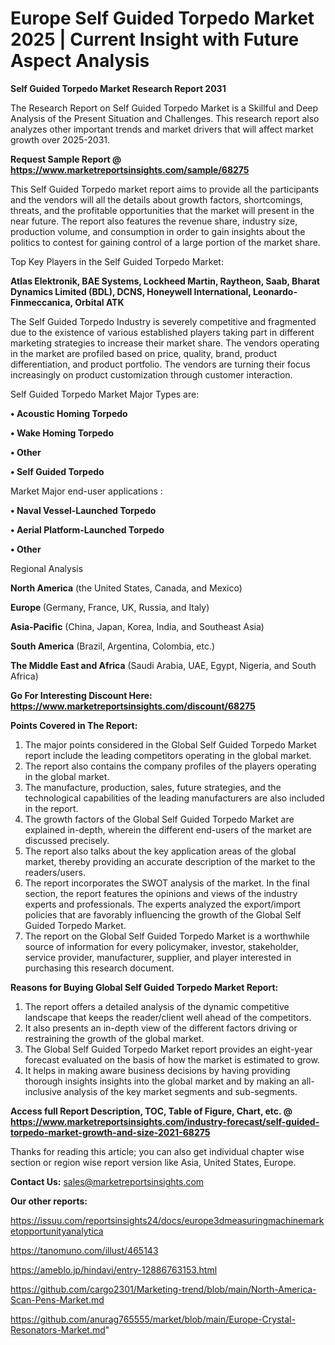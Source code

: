 # Europe Self Guided Torpedo Market 2025 | Current Insight with Future Aspect Analysis

<strong>Self Guided Torpedo Market Research Report 2031</strong>

The Research Report on Self Guided Torpedo Market is a Skillful and Deep Analysis of the Present Situation and Challenges. This research report also analyzes other important trends and market drivers that will affect market growth over 2025-2031.

<strong>Request Sample Report @ <a href=https://www.marketreportsinsights.com/sample/68275>https://www.marketreportsinsights.com/sample/68275</a></strong>

This Self Guided Torpedo market report aims to provide all the participants and the vendors will all the details about growth factors, shortcomings, threats, and the profitable opportunities that the market will present in the near future. The report also features the revenue share, industry size, production volume, and consumption in order to gain insights about the politics to contest for gaining control of a large portion of the market share.

Top Key Players in the Self Guided Torpedo Market:

<strong>Atlas Elektronik, BAE Systems, Lockheed Martin, Raytheon, Saab, Bharat Dynamics Limited (BDL), DCNS, Honeywell International, Leonardo-Finmeccanica, Orbital ATK</strong>

The Self Guided Torpedo Industry is severely competitive and fragmented due to the existence of various established players taking part in different marketing strategies to increase their market share. The vendors operating in the market are profiled based on price, quality, brand, product differentiation, and product portfolio. The vendors are turning their focus increasingly on product customization through customer interaction.

Self Guided Torpedo Market Major Types are:

<strong>• Acoustic Homing Torpedo

• Wake Homing Torpedo

• Other

• Self Guided Torpedo</strong>

Market Major end-user applications :

<strong>• Naval Vessel-Launched Torpedo

• Aerial Platform-Launched Torpedo

• Other</strong>

Regional Analysis

</u><strong><b>North America</b></strong> (the United States, Canada, and Mexico)

<strong><b>Europe </b></strong>(Germany, France, UK, Russia, and Italy)

<strong><b>Asia-Pacific</b></strong> (China, Japan, Korea, India, and Southeast Asia)

<strong><b>South America</b></strong> (Brazil, Argentina, Colombia, etc.)

<strong><b>The Middle East and Africa</b></strong> (Saudi Arabia, UAE, Egypt, Nigeria, and South Africa)

<strong>Go For Interesting Discount Here: <a href=https://www.marketreportsinsights.com/discount/68275>https://www.marketreportsinsights.com/discount/68275</a></strong>

<strong>Points Covered in The Report:</strong>
<ol>
  <li>The major points considered in the Global Self Guided Torpedo Market report include the leading competitors operating in the global market.</li>
  <li>The report also contains the company profiles of the players operating in the global market.</li>
  <li>The manufacture, production, sales, future strategies, and the technological capabilities of the leading manufacturers are also included in the report.</li>
  <li>The growth factors of the Global Self Guided Torpedo Market are explained in-depth, wherein the different end-users of the market are discussed precisely.</li>
  <li>The report also talks about the key application areas of the global market, thereby providing an accurate description of the market to the readers/users.</li>
  <li>The report incorporates the SWOT analysis of the market. In the final section, the report features the opinions and views of the industry experts and professionals. The experts analyzed the export/import policies that are favorably influencing the growth of the Global Self Guided Torpedo Market.</li>
  <li>The report on the Global Self Guided Torpedo Market is a worthwhile source of information for every policymaker, investor, stakeholder, service provider, manufacturer, supplier, and player interested in purchasing this research document.</li>
</ol>
<strong>Reasons for Buying Global Self Guided Torpedo Market Report:</strong>

<ol>
  <li>The report offers a detailed analysis of the dynamic competitive landscape that keeps the reader/client well ahead of the competitors.</li>
  <li>It also presents an in-depth view of the different factors driving or restraining the growth of the global market.</li>
  <li>The Global Self Guided Torpedo Market report provides an eight-year forecast evaluated on the basis of how the market is estimated to grow.</li>
  <li>It helps in making aware business decisions by having providing thorough insights insights into the global market and by making an all-inclusive analysis of the key market segments and sub-segments.</li>
</ol>
<strong>Access full Report Description, TOC, Table of Figure, Chart, etc. @ <a href=https://www.marketreportsinsights.com/industry-forecast/self-guided-torpedo-market-growth-and-size-2021-68275>https://www.marketreportsinsights.com/industry-forecast/self-guided-torpedo-market-growth-and-size-2021-68275</a></strong>


Thanks for reading this article; you can also get individual chapter wise section or region wise report version like Asia, United States, Europe.

<strong>Contact Us:</strong>
sales@marketreportsinsights.com

<strong>Our other reports:</strong>

<a href=https://issuu.com/reportsinsights24/docs/europe3dmeasuringmachinemarketopportunityanalytica>https://issuu.com/reportsinsights24/docs/europe3dmeasuringmachinemarketopportunityanalytica</a>

<a href=https://tanomuno.com/illust/465143>https://tanomuno.com/illust/465143</a>

<a href=https://ameblo.jp/hindavi/entry-12886763153.html>https://ameblo.jp/hindavi/entry-12886763153.html</a>

<a href=https://github.com/cargo2301/Marketing-trend/blob/main/North-America-Scan-Pens-Market.md>https://github.com/cargo2301/Marketing-trend/blob/main/North-America-Scan-Pens-Market.md</a>

<a href=https://github.com/anurag765555/market/blob/main/Europe-Crystal-Resonators-Market.md>https://github.com/anurag765555/market/blob/main/Europe-Crystal-Resonators-Market.md</a>"

